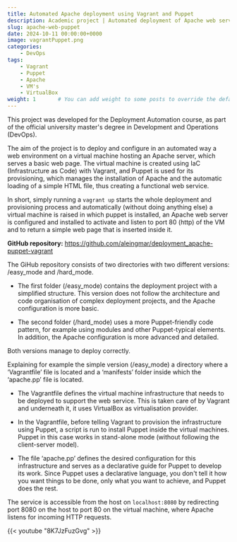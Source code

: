 ```yaml
---
title: Automated Apache deployment using Vagrant and Puppet
description: Academic project | Automated deployment of Apache web server (locally) using Vagrant as IaC tool and Puppet as provisioning tool.
slug: apache-web-puppet
date: 2024-10-11 00:00:00+0000
image: vagrantPuppet.png
categories:
    - DevOps
tags:
    - Vagrant
    - Puppet
    - Apache
    - VM's
    - VirtualBox
weight: 1       # You can add weight to some posts to override the default sorting (date descending)
---
```


This project was developed for the Deployment Automation course, as part of the official university master's degree in Development and Operations (DevOps).

The aim of the project is to deploy and configure in an automated way a web environment on a virtual machine hosting an Apache server, which serves a basic web page. The virtual machine is created using IaC (Infrastructure as Code) with Vagrant, and Puppet is used for its provisioning, which manages the installation of Apache and the automatic loading of a simple HTML file, thus creating a functional web service.

In short, simply running a `vagrant up` starts the whole deployment and provisioning process and automatically (without doing anything else) a virtual machine is raised in which puppet is installed, an Apache web server is configured and installed to activate and listen to port 80 (http) of the VM and to return a simple web page that is inserted inside it.

**GitHub repository:** https://github.com/aleingmar/deployment_apache-puppet-vagrant


The GiHub repository consists of two directories with two different versions: /easy_mode and /hard_mode.

- The first folder (/easy_mode) contains the deployment project with a simplified structure. This version does not follow the architecture and code organisation of complex deployment projects, and the Apache configuration is more basic.

- The second folder (/hard_mode) uses a more Puppet-friendly code pattern, for example using modules and other Puppet-typical elements. In addition, the Apache configuration is more advanced and detailed.

Both versions manage to deploy correctly.

Explaining for example the simple version (/easy_mode) a directory where a ‘Vagrantfile’ file is located and a ‘manifests’ folder inside which the ‘apache.pp’ file is located.

- The Vagrantfile defines the virtual machine infrastructure that needs to be deployed to support the web service. This is taken care of by Vagrant and underneath it, it uses VirtualBox as virtualisation provider.

 - In the Vagrantfile, before telling Vagrant to provision the infrastructure using Puppet, a script is run to install Puppet inside the virtual machines. Puppet in this case works in stand-alone mode (without following the client-server model).

- The file ‘apache.pp’ defines the desired configuration for this infrastructure and serves as a declarative guide for Puppet to develop its work. Since Puppet uses a declarative language, you don't tell it how you want things to be done, only what you want to achieve, and Puppet does the rest.


The service is accessible from the host on `localhost:8080` by redirecting port 8080 on the host to port 80 on the virtual machine, where Apache listens for incoming HTTP requests.


{{< youtube "8K7JzFuzGvg" >}}